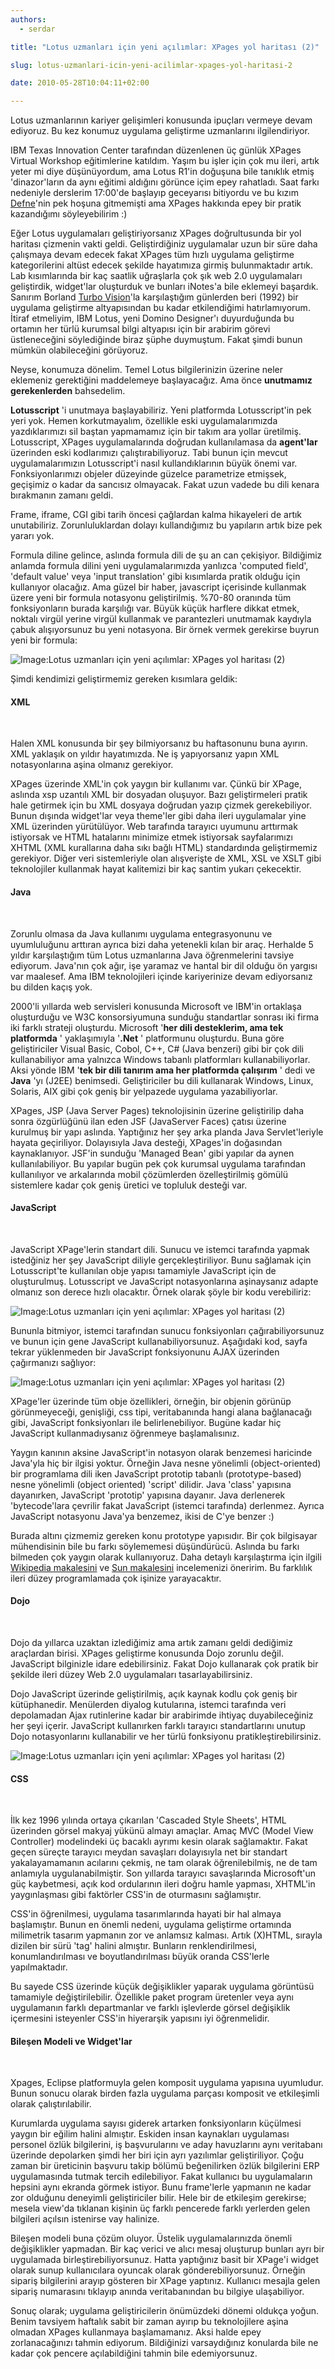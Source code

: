 ```yaml
---
authors:
  - serdar

title: "Lotus uzmanları için yeni açılımlar: XPages yol haritası (2)"

slug: lotus-uzmanlari-icin-yeni-acilimlar-xpages-yol-haritasi-2

date: 2010-05-28T10:04:11+02:00

---
```


Lotus uzmanlarının kariyer gelişimleri konusunda ipuçları vermeye devam ediyoruz. Bu kez konumuz uygulama geliştirme uzmanlarını ilgilendiriyor.

IBM Texas Innovation Center tarafından düzenlenen üç günlük XPages Virtual Workshop eğitimlerine katıldım. Yaşım bu işler için çok mu ileri, artık yeter mi diye düşünüyordum, ama Lotus R1'in doğuşuna bile tanıklık etmiş 'dinazor'ların da aynı eğitimi aldığını görünce içim epey rahatladı. Saat farkı nedeniyle derslerim 17:00'de başlayıp geceyarısı bitiyordu ve bu kızım [Defne](http://www.bebekdefne.com/)'nin pek hoşuna gitmemişti ama XPages hakkında epey bir pratik kazandığımı söyleyebilirim :)
<!-- more -->
Eğer Lotus uygulamaları geliştiriyorsanız XPages doğrultusunda bir yol haritası çizmenin vakti geldi. Geliştirdiğiniz uygulamalar uzun bir süre daha çalışmaya devam edecek fakat XPages tüm hızlı uygulama geliştirme kategorilerini altüst edecek şekilde hayatımıza girmiş bulunmaktadır artık. Lab kısımlarında bir kaç saatlik uğraşlarla çok şık web 2.0 uygulamaları geliştirdik, widget'lar oluşturduk ve bunları iNotes'a bile eklemeyi başardık. Sanırım Borland [Turbo Vision](http://en.wikipedia.org/wiki/Turbo_Vision)'la karşılaştığım günlerden beri (1992) bir uygulama geliştirme altyapısından bu kadar etkilendiğimi hatırlamıyorum. İtiraf etmeliyim, IBM Lotus, yeni Domino Designer'ı duyurduğunda bu ortamın her türlü kurumsal bilgi altyapısı için bir arabirim görevi üstleneceğini söylediğinde biraz şüphe duymuştum. Fakat şimdi bunun mümkün olabileceğini görüyoruz.

Neyse, konumuza dönelim. Temel Lotus bilgilerinizin üzerine neler eklemeniz gerektiğini maddelemeye başlayacağız. Ama önce **unutmamız gerekenlerden** bahsedelim.

**Lotusscript** 'i unutmaya başlayabiliriz. Yeni platformda Lotusscript'in pek yeri yok. Hemen korkutmayalım, özellikle eski uygulamalarımızda yazdıklarımızı sil baştan yapmamamız için bir takım ara yollar üretilmiş. Lotusscript, XPages uygulamalarında doğrudan kullanılamasa da **agent'lar** üzerinden eski kodlarımızı çalıştırabiliyoruz. Tabi bunun için mevcut uygulamalarımızın Lotusscript'i nasıl kullandıklarının büyük önemi var. Fonksiyonlarımızı objeler düzeyinde güzelce parametrize etmişsek, geçişimiz o kadar da sancısız olmayacak. Fakat uzun vadede bu dili kenara bırakmanın zamanı geldi.

Frame, iframe, CGI gibi tarih öncesi çağlardan kalma hikayeleri de artık unutabiliriz. Zorunluluklardan dolayı kullandığımız bu yapıların artık bize pek yararı yok.

Formula diline gelince, aslında formula dili de şu an can çekişiyor. Bildiğimiz anlamda formula dilini yeni uygulamalarımızda yanlızca 'computed field', 'default value' veya 'input translation' gibi kısımlarda pratik olduğu için kullanıyor olacağız. Ama güzel bir haber, javascript içerisinde kullanmak üzere yeni bir formula notasyonu geliştirilmiş. %70-80 oranında tüm fonksiyonların burada karşılığı var. Büyük küçük harflere dikkat etmek, noktalı virgül yerine virgül kullanmak ve parantezleri unutmamak kaydıyla çabuk alışıyorsunuz bu yeni notasyona. Bir örnek vermek gerekirse buyrun yeni bir formula:

![Image:Lotus uzmanları için yeni açılımlar: XPages yol haritası (2)](../../images/imported/lotus-uzmanlari-icin-yeni-acilimlar-xpages-yol-haritasi-2-M2.gif)

Şimdi kendimizi geliştirmemiz gereken kısımlara geldik:

#### XML

<br />

Halen XML konusunda bir şey bilmiyorsanız bu haftasonunu buna ayırın. XML yaklaşık on yıldır hayatımızda. Ne iş yapıyorsanız yapın XML notasyonlarına aşina olmanız gerekiyor.

XPages üzerinde XML'in çok yaygın bir kullanımı var. Çünkü bir XPage, aslında xsp uzantılı XML bir dosyadan oluşuyor. Bazı geliştirmeleri pratik hale getirmek için bu XML dosyaya doğrudan yazıp çizmek gerekebiliyor. Bunun dışında widget'lar veya theme'ler gibi daha ileri uygulamalar yine XML üzerinden yürütülüyor. Web tarafında tarayıcı uyumunu arttırmak istiyorsak ve HTML hatalarını minimize etmek istiyorsak sayfalarımızı XHTML (XML kurallarına daha sıkı bağlı HTML) standardında geliştirmemiz gerekiyor. Diğer veri sistemleriyle olan alışverişte de XML, XSL ve XSLT gibi teknolojiler kullanmak hayat kalitemizi bir kaç santim yukarı çekecektir.

#### Java

<br />

Zorunlu olmasa da Java kullanımı uygulama entegrasyonunu ve uyumluluğunu arttıran ayrıca bizi daha yetenekli kılan bir araç. Herhalde 5 yıldır karşılaştığım tüm Lotus uzmanlarına Java öğrenmelerini tavsiye ediyorum. Java'nın çok ağır, işe yaramaz ve hantal bir dil olduğu ön yargısı var maalesef. Ama IBM teknolojileri içinde kariyerinize devam ediyorsanız bu dilden kaçış yok.

2000'li yıllarda web servisleri konusunda Microsoft ve IBM'in ortaklaşa oluşturduğu ve W3C konsorsiyumuna sunduğu standartlar sonrası iki firma iki farklı strateji oluşturdu. Microsoft '**her dili desteklerim, ama tek platformda** ' yaklaşımıyla '**.Net** ' platformunu oluşturdu. Buna göre geliştiriciler Visual Basic, Cobol, C++, C# (Java benzeri) gibi bir çok dili kullanabiliyor ama yalnızca Windows tabanlı platformları kullanabiliyorlar. Aksi yönde IBM '**tek bir dili tanırım ama her platformda çalışırım** ' dedi ve **Java** 'yı (J2EE) benimsedi. Geliştiriciler bu dili kullanarak Windows, Linux, Solaris, AIX gibi çok geniş bir yelpazede uygulama yazabiliyorlar.

XPages, JSP (Java Server Pages) teknolojisinin üzerine geliştirilip daha sonra özgürlüğünü ilan eden JSF (JavaServer Faces) çatısı üzerine kurulmuş bir yapı aslında. Yaptığınız her şey arka planda Java Servlet'leriyle hayata geçiriliyor. Dolayısıyla Java desteği, XPages'in doğasından kaynaklanıyor. JSF'in sunduğu 'Managed Bean' gibi yapılar da aynen kullanılabiliyor. Bu yapılar bugün pek çok kurumsal uygulama tarafından kullanılıyor ve arkalarında mobil çözümlerden özelleştirilmiş gömülü sistemlere kadar çok geniş üretici ve topluluk desteği var.

#### JavaScript

<br />

JavaScript XPage'lerin standart dili. Sunucu ve istemci tarafında yapmak istedğiniz her şey JavaScript diliyle gerçekleştiriliyor. Bunu sağlamak için Lotusscript'te kullanılan obje yapısı tamamiyle JavaScript için de oluşturulmuş. Lotusscript ve JavaScript notasyonlarına aşinaysanız adapte olmanız son derece hızlı olacaktır. Örnek olarak şöyle bir kodu verebiliriz:

![Image:Lotus uzmanları için yeni açılımlar: XPages yol haritası (2)](../../images/imported/lotus-uzmanlari-icin-yeni-acilimlar-xpages-yol-haritasi-2-M3.gif)

Bununla bitmiyor, istemci tarafından sunucu fonksiyonları çağırabiliyorsunuz ve bunun için gene JavaScript kullanabiliyorsunuz. Aşağıdaki kod, sayfa tekrar yüklenmeden bir JavaScript fonksiyonunu AJAX üzerinden çağırmanızı sağlıyor:

![Image:Lotus uzmanları için yeni açılımlar: XPages yol haritası (2)](../../images/imported/lotus-uzmanlari-icin-yeni-acilimlar-xpages-yol-haritasi-2-M4.gif)

XPage'ler üzerinde tüm obje özellikleri, örneğin, bir objenin görünüp görünmeyeceği, genişliği, css tipi, veritabanında hangi alana bağlanacağı gibi, JavaScript fonksiyonları ile belirlenebiliyor. Bugüne kadar hiç JavaScript kullanmadıysanız öğrenmeye başlamalısınız.

Yaygın kanının aksine JavaScript'in notasyon olarak benzemesi haricinde Java'yla hiç bir ilgisi yoktur. Örneğin Java nesne yönelimli (object-oriented) bir programlama dili iken JavaScript prototip tabanlı (prototype-based) nesne yönelimli (object oriented) 'script' dilidir. Java 'class' yapısına dayanırken, JavaScript 'prototip' yapısına dayanır. Java derlenerek 'bytecode'lara çevrilir fakat JavaScript (istemci tarafında) derlenmez. Ayrıca JavaScript notasyonu Java'ya benzemez, ikisi de C'ye benzer :)

Burada altını çizmemiz gereken konu prototype yapısıdır. Bir çok bilgisayar mühendisinin bile bu farkı söylememesi düşündürücü. Aslında bu farkı bilmeden çok yaygın olarak kullanıyoruz. Daha detaylı karşılaştırma için ilgili [Wikipedia makalesini](http://en.wikipedia.org/wiki/Prototype-based) ve [Sun makalesini](http://docs.sun.com/source/816-6409-10/obj2.htm) incelemenizi öneririm. Bu farklılık ileri düzey programlamada çok işinize yarayacaktır.

#### Dojo

<br />

Dojo da yıllarca uzaktan izlediğimiz ama artık zamanı geldi dediğimiz araçlardan birisi. XPages geliştirme konusunda Dojo zorunlu değil. JavaScript bilginizle idare edebilirsiniz. Fakat Dojo kullanarak çok pratik bir şekilde ileri düzey Web 2.0 uygulamaları tasarlayabilirsiniz.

Dojo JavaScript üzerinde geliştirilmiş, açık kaynak kodlu çok geniş bir kütüphanedir. Menülerden diyalog kutularına, istemci tarafında veri depolamadan Ajax rutinlerine kadar bir arabirimde ihtiyaç duyabileceğiniz her şeyi içerir. JavaScript kullanırken farklı tarayıcı standartlarını unutup Dojo notasyonlarını kullanabilir ve her türlü fonksiyonu pratikleştirebilirsiniz.

![Image:Lotus uzmanları için yeni açılımlar: XPages yol haritası (2)](../../images/imported/lotus-uzmanlari-icin-yeni-acilimlar-xpages-yol-haritasi-2-M5.gif)

#### CSS

<br />

İlk kez 1996 yılında ortaya çıkarılan 'Cascaded Style Sheets', HTML üzerinden görsel makyaj yükünü almayı amaçlar. Amaç MVC (Model View Controller) modelindeki üç bacaklı ayrımı kesin olarak sağlamaktır. Fakat geçen süreçte tarayıcı meydan savaşları dolayısıyla net bir standart yakalayamamanın acılarını çekmiş, ne tam olarak öğrenilebilmiş, ne de tam anlamıyla uygulanabilmiştir. Son yıllarda tarayıcı savaşlarında Microsoft'un güç kaybetmesi, açık kod ordularının ileri doğru hamle yapması, XHTML'in yaygınlaşması gibi faktörler CSS'in de oturmasını sağlamıştır.

CSS'in öğrenilmesi, uygulama tasarımlarında hayati bir hal almaya başlamıştır. Bunun en önemli nedeni, uygulama geliştirme ortamında milimetrik tasarım yapmanın zor ve anlamsız kalması. Artık (X)HTML, sırayla dizilen bir sürü 'tag' halini almıştır. Bunların renklendirilmesi, konumlandırılması ve boyutlandırılması büyük oranda CSS'lerle yapılmaktadır.

Bu sayede CSS üzerinde küçük değişiklikler yaparak uygulama görüntüsü tamamiyle değiştirilebilir. Özellikle paket program üretenler veya aynı uygulamanın farklı departmanlar ve farklı işlevlerde görsel değişiklik içermesini isteyenler CSS'in hiyerarşik yapısını iyi öğrenmelidir.

#### Bileşen Modeli ve Widget'lar

<br />

Xpages, Eclipse platformuyla gelen komposit uygulama yapısına uyumludur. Bunun sonucu olarak birden fazla uygulama parçası komposit ve etkileşimli olarak çalıştırılabilir.

Kurumlarda uygulama sayısı giderek artarken fonksiyonların küçülmesi yaygın bir eğilim halini almıştır. Eskiden insan kaynakları uygulaması personel özlük bilgilerini, iş başvurularını ve aday havuzlarını aynı veritabanı üzerinde depolarken şimdi her biri için ayrı yazılımlar geliştiriliyor. Çoğu zaman bir üreticinin başvuru takip bölümü beğenilirken özlük bilgilerini ERP uygulamasında tutmak tercih edilebiliyor. Fakat kullanıcı bu uygulamaların hepsini aynı ekranda görmek istiyor. Bunu frame'lerle yapmanın ne kadar zor olduğunu deneyimli geliştiriciler bilir. Hele bir de etkileşim gerekirse; mesela view'da tıklanan kişinin üç farklı pencerede farklı yerlerden gelen bilgileri açılsın istenirse vay halinize.

Bileşen modeli buna çözüm oluyor. Üstelik uygulamalarınızda önemli değişiklikler yapmadan. Bir kaç verici ve alıcı mesaj oluşturup bunları ayrı bir uygulamada birleştirebiliyorsunuz. Hatta yaptığınız basit bir XPage'i widget olarak sunup kullanıcılara oyuncak olarak gönderebiliyorsunuz. Örneğin sipariş bilgilerini arayıp gösteren bir XPage yaptınız. Kullanıcı mesajla gelen sipariş numarasını tıklayıp anında veritabanından bu bilgiye ulaşabiliyor.

Sonuç olarak; uygulama geliştiricilerin önümüzdeki dönemi oldukça yoğun. Benim tavsiyem haftalık sabit bir zaman ayırıp bu teknolojilere aşina olmadan XPages kullanmaya başlamamanız. Aksi halde epey zorlanacağınızı tahmin ediyorum. Bildiğinizi varsaydığınız konularda bile ne kadar çok pencere açılabildiğini tahmin bile edemiyorsunuz.
